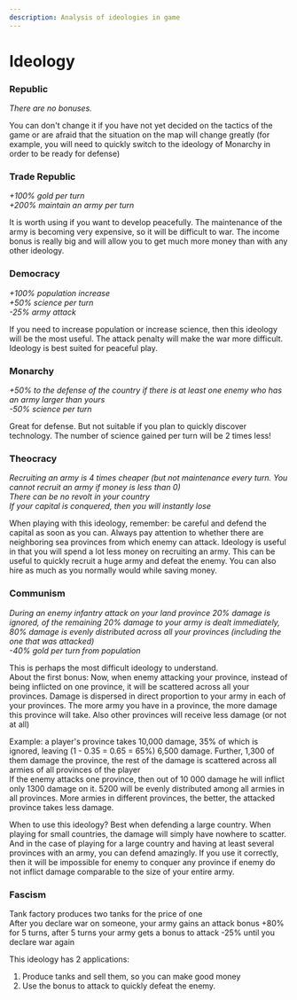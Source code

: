 ```yaml
---
description: Analysis of ideologies in game
---
```


# Ideology

### Republic

_There are no bonuses._  
  
You can don't change it if you have not yet decided on the tactics of the game or are afraid that the situation on the map will change greatly \(for example, you will need to quickly switch to the ideology of Monarchy in order to be ready for defense\)

### Trade Republic

_+100% gold per turn  
+200% maintain an army per turn_  
  
It is worth using if you want to develop peacefully. The maintenance of the army is becoming very expensive, so it will be difficult to war. The income bonus is really big and will allow you to get much more money than with any other ideology.

### Democracy

_+100% population increase  
+50% science per turn  
-25% army attack_  
  
If you need to increase population or increase science, then this ideology will be the most useful. The attack penalty will make the war more difficult. Ideology is best suited for peaceful play.

### Monarchy

_+50% to the defense of the country if there is at least one enemy who has an army larger than yours  
-50% science per turn_  
  
Great for defense. But not suitable if you plan to quickly discover technology. The number of science gained per turn will be 2 times less!

### Theocracy

_Recruiting an army is 4 times cheaper \(but not maintenance every turn. You cannot recruit an army if money is less than 0\)  
There can be no revolt in your country  
If your capital is conquered, then you will instantly lose_  
  
When playing with this ideology, remember: be careful and defend the capital as soon as you can. Always pay attention to whether there are neighboring sea provinces from which enemy can attack. Ideology is useful in that you will spend a lot less money on recruiting an army. This can be useful to quickly recruit a huge army and defeat the enemy. You can also hire as much as you normally would while saving money.

### Communism

_During an enemy infantry attack on your land province 20% damage is ignored, of the remaining 20% damage to your army is dealt immediately, 80% damage is evenly distributed across all your provinces \(including the one that was attacked\)  
-40% gold per turn from population_  
  
This is perhaps the most difficult ideology to understand.  
About the first bonus: Now, when enemy attacking your province, instead of being inflicted on one province, it will be scattered across all your provinces. Damage is dispersed in direct proportion to your army in each of your provinces. The more army you have in a province, the more damage this province will take. Also other provinces will receive less damage \(or not at all\)  
  
Example: a player's province takes 10,000 damage, 35% of which is ignored, leaving \(1 - 0.35 = 0.65 = 65%\) 6,500 damage. Further, 1,300 of them damage the province, the rest of the damage is scattered across all armies of all provinces of the player  
If the enemy attacks one province, then out of 10 000 damage he will inflict only 1300 damage on it. 5200 will be evenly distributed among all armies in all provinces. More armies in different provinces, the better, the attacked province takes less damage.  
  
When to use this ideology? Best when defending a large country. When playing for small countries, the damage will simply have nowhere to scatter. And in the case of playing for a large country and having at least several provinces with an army, you can defend amazingly. If you use it correctly, then it will be impossible for enemy to conquer any province if enemy do not inflict damage comparable to the size of your entire army.

### Fascism

Tank factory produces two tanks for the price of one  
After you declare war on someone, your army gains an attack bonus +80% for 5 turns, after 5 turns your army gets a bonus to attack -25% until you declare war again  
  
This ideology has 2 applications:   
1. Produce tanks and sell them, so you can make good money  
2. Use the bonus to attack to quickly defeat the enemy.


